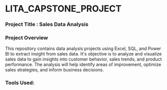 # LITA_CAPSTONE_PROJECT
### Project Title : Sales Data Analysis
### Project Overview 
This repository contains data analysis projects using Excel, SQL, and Power BI to extract insight from sales data. It's objective is to analyze and visualize sales data to gain insights into customer behavior, sales trends, and product performance. The analysis will help identify areas of improvement, optimize sales strategies, and inform business decisions.

### Tools Used:
